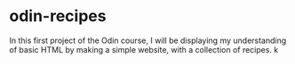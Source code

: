 # odin-recipes

In this first project of the Odin course, I will be displaying my understanding of basic HTML by making a simple website, with a collection of recipes. k